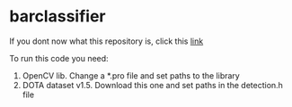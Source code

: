 # barclassifier

If you dont now what this repository is, click this [link](https://media.giphy.com/media/l2JJKs3I69qfaQleE/giphy.gif)

To run this code you need:
1. OpenCV lib. Change a *.pro file and set paths to the library
2. DOTA dataset v1.5. Download this one and set paths in the detection.h file
